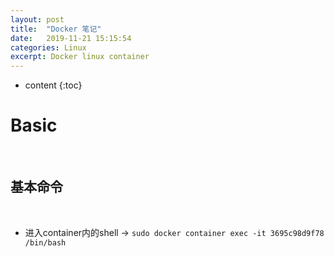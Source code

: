 ```yaml
---
layout: post
title:  "Docker 笔记"
date:   2019-11-21 15:15:54
categories: Linux
excerpt: Docker linux container
---
```


* content
{:toc}


# Basic

<br />

## 基本命令

<br />

* 进入container内的shell -> `sudo docker container exec -it 3695c98d9f78 /bin/bash`



